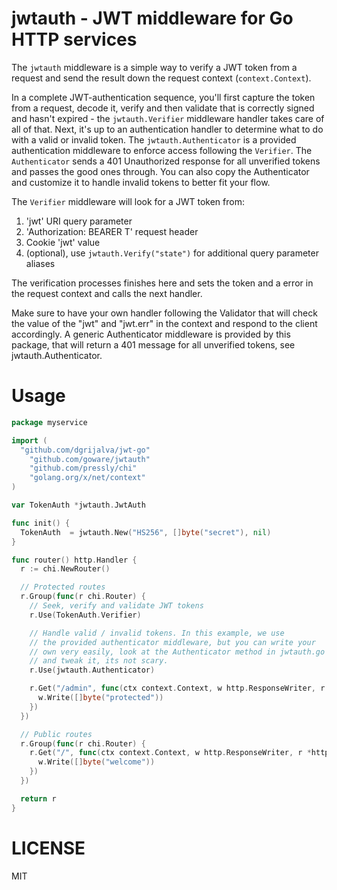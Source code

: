 jwtauth - JWT middleware for Go HTTP services
=============================================

The `jwtauth` middleware is a simple way to verify a JWT token from a request
and send the result down the request context (`context.Context`).

In a complete JWT-authentication sequence, you'll first capture the token from
a request, decode it, verify and then validate that is correctly signed and hasn't
expired - the `jwtauth.Verifier` middleware handler takes care of all of that. Next,
it's up to an authentication handler to determine what to do with a valid or invalid
token. The `jwtauth.Authenticator` is a provided authentication middleware to enforce
access following the `Verifier`. The `Authenticator` sends a 401 Unauthorized response
for all unverified tokens and passes the good ones through. You can also copy the
Authenticator and customize it to handle invalid tokens to better fit your flow.

The `Verifier` middleware will look for a JWT token from:
1. 'jwt' URI query parameter
2. 'Authorization: BEARER T' request header
3. Cookie 'jwt' value
4. (optional), use `jwtauth.Verify("state")` for additional query parameter aliases

The verification processes finishes here and sets the token and a error in the request
context and calls the next handler.

Make sure to have your own handler following the Validator that will check the value of
the "jwt" and "jwt.err" in the context and respond to the client accordingly. A generic
Authenticator middleware is provided by this package, that will return a 401 message for
all unverified tokens, see jwtauth.Authenticator.

# Usage

```go
package myservice

import (
  "github.com/dgrijalva/jwt-go"
	"github.com/goware/jwtauth"
	"github.com/pressly/chi"
	"golang.org/x/net/context"
)

var TokenAuth *jwtauth.JwtAuth

func init() {
  TokenAuth  = jwtauth.New("HS256", []byte("secret"), nil)
}

func router() http.Handler {
  r := chi.NewRouter()

  // Protected routes
  r.Group(func(r chi.Router) {
    // Seek, verify and validate JWT tokens
    r.Use(TokenAuth.Verifier)

    // Handle valid / invalid tokens. In this example, we use
    // the provided authenticator middleware, but you can write your
    // own very easily, look at the Authenticator method in jwtauth.go
    // and tweak it, its not scary.
    r.Use(jwtauth.Authenticator)

    r.Get("/admin", func(ctx context.Context, w http.ResponseWriter, r *http.Request) {
      w.Write([]byte("protected"))
    })
  })

  // Public routes
  r.Group(func(r chi.Router) {
    r.Get("/", func(ctx context.Context, w http.ResponseWriter, r *http.Request) {
      w.Write([]byte("welcome"))
    })
  })

  return r
}
```

# LICENSE

MIT
